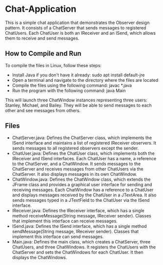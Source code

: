 # Chat-Application
This is a simple chat application that demonstrates the Observer design pattern. It consists of a ChatServer that sends messages to registered ChatUsers. Each ChatUser is both an IReceiver and an ISend, which allows them to receive and send messages.

## How to Compile and Run
To compile the files in Linux, follow these steps:
- Install Java if you don't have it already: sudo apt install default-jre
- Open a terminal and navigate to the directory where the files are located
- Compile the files using the following command: javac *.java
- Run the program with the following command: java Main

This will launch three ChatWindow instances representing three users: Stanley, Michael, and Bailey. They will be able to send messages to each other and see messages from others.

## Files
- ChatServer.java: Defines the ChatServer class, which implements the ISend interface and maintains a list of registered IReceiver observers. It sends messages to all registered observers except the sender.
- ChatUser.java: Defines the ChatUser class, which implements both the IReceiver and ISend interfaces. Each ChatUser has a name, a reference to the ChatServer, and a ChatWindow. It sends messages to the ChatServer and receives messages from other ChatUsers via the ChatServer. It also displays messages in its own ChatWindow.
- ChatWindow.java: Defines the ChatWindow class, which extends the JFrame class and provides a graphical user interface for sending and receiving messages. Each ChatWindow has a reference to a ChatUser and displays messages received by the ChatUser in a JTextArea. It also sends messages typed in a JTextField to the ChatUser via the ISend interface.
- IReceiver.java: Defines the IReceiver interface, which has a single method receiveMessage(String message, IReceiver sender). Classes that implement this interface can receive messages.
- ISend.java: Defines the ISend interface, which has a single method sendMessage(String message, IReceiver sender). Classes that implement this interface can send messages.
- Main.java: Defines the main class, which creates a ChatServer, three ChatUsers, and three ChatWindows. It registers the ChatUsers with the ChatServer and sets the ChatWindows for each ChatUser. It then displays the ChatWindows.
